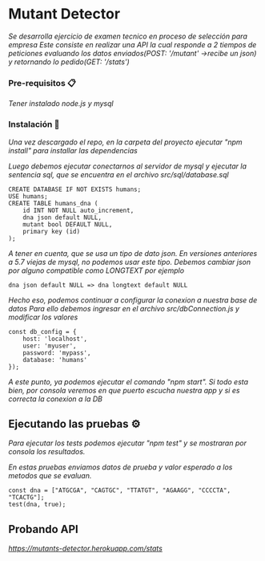# Mutant Detector

_Se desarrolla ejercicio de examen tecnico en proceso de selección para empresa_
_Este consiste en realizar una API la cual responde a 2 tiempos de peticiones evaluando los datos enviados(POST: '/mutant' ->recibe un json) y retornando lo pedido(GET: '/stats')_


### Pre-requisitos 📋

_Tener instalado node.js y mysql_

### Instalación 🔧

_Una vez descargado el repo, en la carpeta del proyecto ejecutar "npm install" para installar las dependencias_

_Luego debemos ejecutar conectarnos al servidor de mysql y ejecutar la sentencia sql, que se encuentra en el archivo src/sql/database.sql_

```
CREATE DATABASE IF NOT EXISTS humans;
USE humans; 
CREATE TABLE humans_dna (
	id INT NOT NULL auto_increment,
	dna json default NULL,
	mutant bool DEFAULT NULL,
    primary key (id)
);
```
_A tener en cuenta, que se usa un tipo de dato json. 
En versiones anteriores a 5.7 viejas de mysql, no podemos usar este tipo. Debemos cambiar json por alguno compatible como LONGTEXT por ejemplo_
```
dna json default NULL => dna longtext default NULL
```
_Hecho eso, podemos continuar a configurar la conexion a nuestra base de datos_
_Para ello debemos ingresar en el archivo src/dbConnection.js y modificar los valores_

```
const db_config = {
    host: 'localhost',
    user: 'myuser',
    password: 'mypass',
    database: 'humans'
});
```

_A este punto, ya podemos ejecutar el comando "npm start". 
Si todo esta bien, por consola veremos en que puerto escucha nuestra app y si es correcta la conexion a la DB_

## Ejecutando las pruebas ⚙️
_Para ejecutar los tests podemos ejecutar "npm test" y se mostraran por consola los resultados._

_En estas pruebas enviamos datos de prueba y valor esperado a los metodos que se evaluan._

```
const dna = ["ATGCGA", "CAGTGC", "TTATGT", "AGAAGG", "CCCCTA", "TCACTG"];
test(dna, true);
```
## Probando API
_https://mutants-detector.herokuapp.com/stats_
